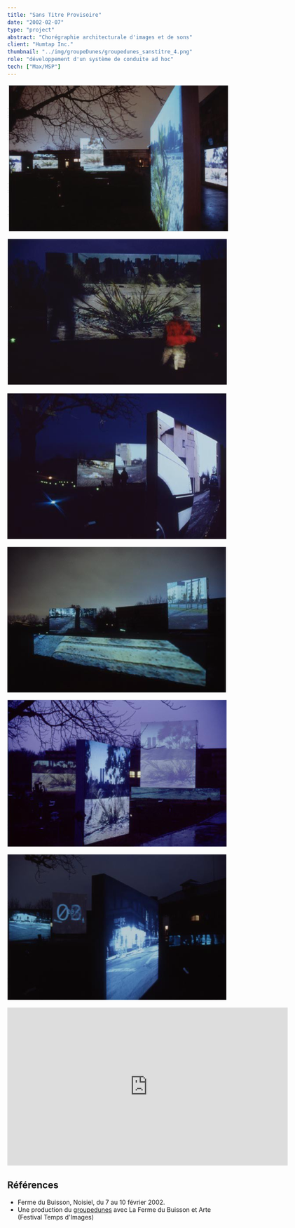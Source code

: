 ```yaml
---
title: "Sans Titre Provisoire"
date: "2002-02-07"
type: "project" 
abstract: "Chorégraphie architecturale d'images et de sons"
client: "Humtap Inc."
thumbnail: "../img/groupeDunes/groupedunes_sanstitre_4.png"
role: "développement d'un système de conduite ad hoc"
tech: ["Max/MSP"]
---
```


![© groupedunes](../img/groupeDunes/groupedunes_sanstitre_1.png)

![© groupedunes](../img/groupeDunes/groupedunes_sanstitre_2.png)

![© groupedunes](../img/groupeDunes/groupedunes_sanstitre_3.png)

![© groupedunes](../img/groupeDunes/groupedunes_sanstitre_4.png)

![© groupedunes](../img/groupeDunes/groupedunes_sanstitre_5.png)

![© groupedunes](../img/groupeDunes/groupedunes_sanstitre_6.png)


<div class="iframe-container">
<iframe src="https://player.vimeo.com/video/340165738" width="640" height="360" frameborder="0" allow="autoplay; fullscreen" allowfullscreen></iframe>
</div>


## Références
- Ferme du Buisson, Noisiel, du 7 au 10 février 2002.
- Une production du [groupedunes](http://www.groupedunes.fr) avec La Ferme du Buisson et Arte (Festival Temps d'Images)
